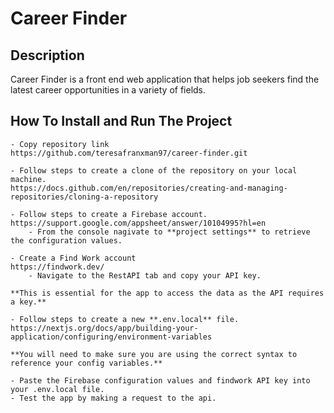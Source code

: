 # Career Finder

## Description

Career Finder is a front end web application that helps job seekers find the latest career opportunities in a variety of fields.

## How To Install and Run The Project

    - Copy repository link
    https://github.com/teresafranxman97/career-finder.git

    - Follow steps to create a clone of the repository on your local machine.
    https://docs.github.com/en/repositories/creating-and-managing-repositories/cloning-a-repository

    - Follow steps to create a Firebase account.
    https://support.google.com/appsheet/answer/10104995?hl=en
        - From the console nagivate to **project settings** to retrieve the configuration values.

    - Create a Find Work account
    https://findwork.dev/
        - Navigate to the RestAPI tab and copy your API key.

    **This is essential for the app to access the data as the API requires a key.**

    - Follow steps to create a new **.env.local** file.
    https://nextjs.org/docs/app/building-your-application/configuring/environment-variables

    **You will need to make sure you are using the correct syntax to reference your config variables.**

    - Paste the Firebase configuration values and findwork API key into your .env.local file.
    - Test the app by making a request to the api.